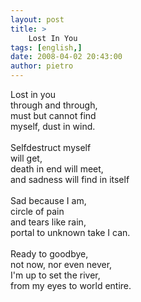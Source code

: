 ```yaml
---
layout: post
title: >
    Lost In You
tags: [english,]
date: 2008-04-02 20:43:00
author: pietro
---
```

Lost in you<br/>through and through,<br/>must but cannot find<br/>myself, dust in wind.<br/><br/>Selfdestruct myself<br/>will get,<br/>death in end will meet,<br/>and sadness will find in itself<br/><br/>Sad because I am,<br/>circle of pain<br/>and tears like rain,<br/>portal to unknown take I can.<br/><br/>Ready to goodbye,<br/>not now, nor even never,<br/>I'm up to set the river,<br/>from my eyes to world entire.
